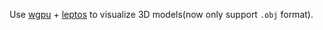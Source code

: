 Use [wgpu](https://github.com/gfx-rs/wgpu) + [leptos](https://github.com/leptos-rs/leptos) to visualize 3D models(now only support `.obj` format).
